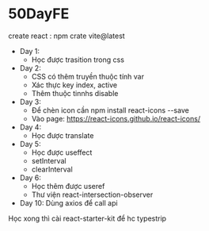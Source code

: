 # 50DayFE
create react : npm crate vite@latest
- Day 1: 
  + Học được trasition trong css
- Day 2:
  + CSS có thêm truyền thuộc tính var
  + Xác thực key index, active
  + Thêm thuộc tinnhs disable
- Day 3:
  + Để chèn icon cần npm install react-icons --save
  + Vào page: https://react-icons.github.io/react-icons/
- Day 4:
  + Học được translate
- Day 5:
  + Học được useffect
  + setInterval
  + clearInterval
- Day 6:
  + Học thêm được useref
  + Thư viện react-intersection-observer
- Day 10:
  Dùng axios để call api

Học xong thì cài react-starter-kit để hc typestrip